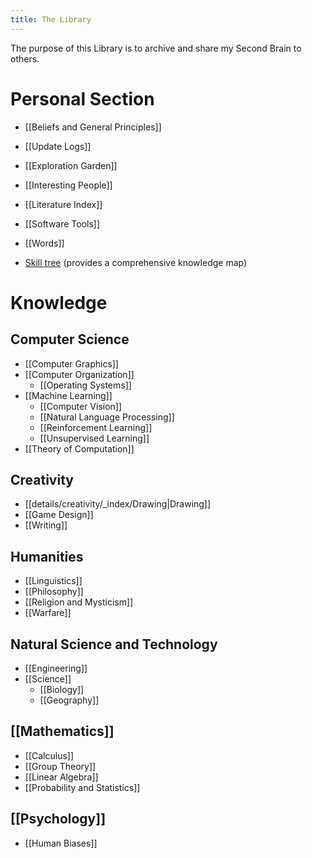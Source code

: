 ```yaml
---
title: The Library
---
```

The purpose of this Library is to archive and share my Second Brain to others.
# Personal Section
* [[Beliefs and General Principles]]
* [[Update Logs]]
* [[Exploration Garden]]
* [[Interesting People]]
* [[Literature Index]]
* [[Software Tools]]
* [[Words]]

* [Skill tree](https://whimsical.com/ontology-tree-Q29jMHUucE2kwACJfxrp1n) (provides a comprehensive knowledge map) 
# Knowledge
## Computer Science
* [[Computer Graphics]]
* [[Computer Organization]]
	* [[Operating Systems]]
* [[Machine Learning]]
	* [[Computer Vision]]
	* [[Natural Language Processing]]
	* [[Reinforcement Learning]]
	* [[Unsupervised Learning]]
* [[Theory of Computation]]

## Creativity
* [[details/creativity/_index/Drawing|Drawing]]
* [[Game Design]]
* [[Writing]]

## Humanities
* [[Linguistics]]
* [[Philosophy]]
* [[Religion and Mysticism]]
* [[Warfare]]

## Natural Science and Technology
* [[Engineering]]
* [[Science]]
	* [[Biology]]
	* [[Geography]]

## [[Mathematics]]
* [[Calculus]]
* [[Group Theory]]
* [[Linear Algebra]]
* [[Probability and Statistics]]

## [[Psychology]]
* [[Human Biases]]
